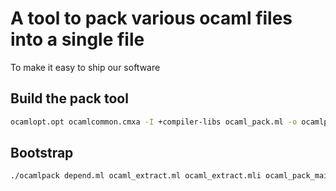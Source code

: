 
# A tool to pack various ocaml files into a single file

To make it easy to ship our software

## Build the pack tool

```sh
ocamlopt.opt ocamlcommon.cmxa -I +compiler-libs ocaml_pack.ml -o ocamlpack
```

## Bootstrap

```sh
./ocamlpack depend.ml ocaml_extract.ml ocaml_extract.mli ocaml_pack_main.ml > ocaml_pack.ml
```

